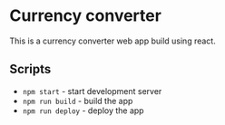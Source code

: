 # Currency converter

This is a currency converter web app build using react.

## Scripts

- `npm start` - start development server
- `npm run build` - build the app
- `npm run deploy` - deploy the app

